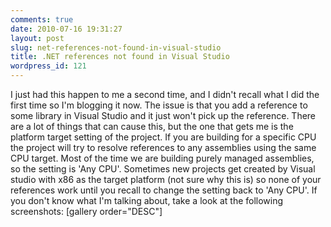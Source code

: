 ```yaml
---
comments: true
date: 2010-07-16 19:31:27
layout: post
slug: net-references-not-found-in-visual-studio
title: .NET references not found in Visual Studio
wordpress_id: 121
---
```


I just had this happen to me a second time, and I didn't recall what I did the first time so I'm blogging it now. The issue is that you add a reference to some library in Visual Studio and it just won't pick up the reference. There are a lot of things that can cause this, but the one that gets me is the platform target setting of the project. If you are building for a specific CPU the project will try to resolve references to any assemblies using the same CPU target. Most of the time we are building purely managed assemblies, so the setting is 'Any CPU'. Sometimes new projects get created by Visual studio with x86 as the target platform (not sure why this is) so none of your references work until you recall to change the setting back to 'Any CPU'. If you don't know what I'm talking about, take a look at the following screenshots:
[gallery order="DESC"]

